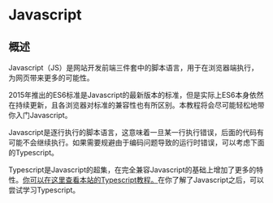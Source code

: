 # Javascript
## 概述
Javascript（JS）是网站开发前端三件套中的脚本语言，用于在浏览器端执行，为网页带来更多的可能性。

2015年推出的ES6标准是Javascript的最新版本的标准，但是实际上ES6本身依然在持续更新，且各浏览器对标准的兼容性也有所区别。本教程将会尽可能轻松地带你入门Javascript。

Javascript是逐行执行的脚本语言，这意味着一旦某一行执行错误，后面的代码有可能不会继续执行。如果需要规避由于编码问题导致的运行时错误，可以考虑下面的Typescript。

Typescript是Javascript的超集，在完全兼容Javascript的基础上增加了更多的特性。[你可以在这里查看本站的Typescript教程。](/typescript/features)在你了解了Javascript之后，可以尝试学习Typescript。

